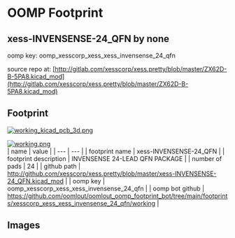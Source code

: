 # OOMP Footprint  
## xess-INVENSENSE-24_QFN  by none  
  
oomp key: oomp_xesscorp_xess_xess_invensense_24_qfn  
  
source repo at: [http://gitlab.com/xesscorp/xess.pretty/blob/master/ZX62D-B-5PA8.kicad_mod](http://gitlab.com/xesscorp/xess.pretty/blob/master/ZX62D-B-5PA8.kicad_mod)  
## Footprint  
  
[![working_kicad_pcb_3d.png](working_kicad_pcb_3d_600.png)](working_kicad_pcb_3d.png)  
  
[![working.png](working_600.png)](working.png)  
| name | value | 
| --- | --- | 
| footprint name | xess-INVENSENSE-24_QFN | 
| footprint description | INVENSENSE 24-LEAD QFN PACKAGE | 
| number of pads | 24 | 
| github path | http://github.com/xesscorp/xess.pretty/blob/master/xess-INVENSENSE-24_QFN.kicad_mod | 
| oomp key | oomp_xesscorp_xess_xess_invensense_24_qfn | 
| oomp bot github | https://github.com/oomlout/oomlout_oomp_footprint_bot/tree/main/footprints/xesscorp_xess_xess_invensense_24_qfn/working | 
## Images  
